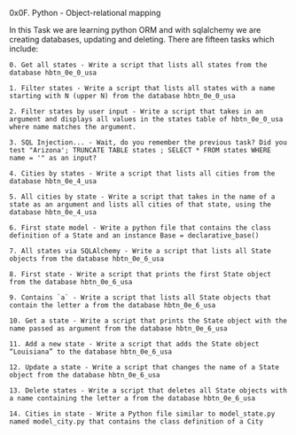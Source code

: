 0x0F. Python - Object-relational mapping

In this Task we are learning python ORM and with sqlalchemy we are creating databases, updating and deleting. There are fifteen tasks which include:

    0. Get all states - Write a script that lists all states from the database hbtn_0e_0_usa

    1. Filter states - Write a script that lists all states with a name starting with N (upper N) from the database hbtn_0e_0_usa

    2. Filter states by user input - Write a script that takes in an argument and displays all values in the states table of hbtn_0e_0_usa where name matches the argument.

    3. SQL Injection... - Wait, do you remember the previous task? Did you test "Arizona'; TRUNCATE TABLE states ; SELECT * FROM states WHERE name = '" as an input?

    4. Cities by states - Write a script that lists all cities from the database hbtn_0e_4_usa

    5. All cities by state - Write a script that takes in the name of a state as an argument and lists all cities of that state, using the database hbtn_0e_4_usa

    6. First state model - Write a python file that contains the class definition of a State and an instance Base = declarative_base()

    7. All states via SQLAlchemy - Write a script that lists all State objects from the database hbtn_0e_6_usa

    8. First state - Write a script that prints the first State object from the database hbtn_0e_6_usa

    9. Contains `a` - Write a script that lists all State objects that contain the letter a from the database hbtn_0e_6_usa

    10. Get a state - Write a script that prints the State object with the name passed as argument from the database hbtn_0e_6_usa

    11. Add a new state - Write a script that adds the State object “Louisiana” to the database hbtn_0e_6_usa

    12. Update a state - Write a script that changes the name of a State object from the database hbtn_0e_6_usa

    13. Delete states - Write a script that deletes all State objects with a name containing the letter a from the database hbtn_0e_6_usa

    14. Cities in state - Write a Python file similar to model_state.py named model_city.py that contains the class definition of a City

    
